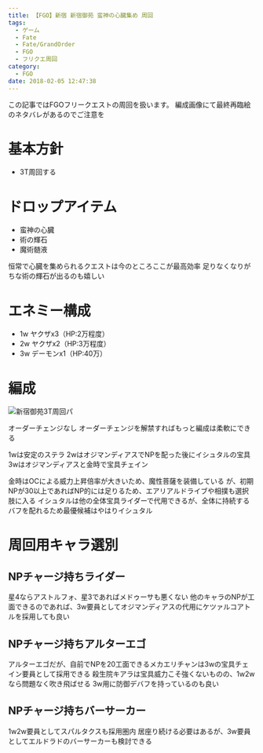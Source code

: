 ```yaml
---
title: 【FGO】新宿 新宿御苑 蛮神の心臓集め 周回
tags:
  - ゲーム
  - Fate
  - Fate/GrandOrder
  - FGO
  - フリクエ周回
category:
  - FGO
date: 2018-02-05 12:47:38
---
```



この記事ではFGOフリークエストの周回を扱います。
編成画像にて最終再臨絵のネタバレがあるのでご注意を

<!-- more -->

# 基本方針

* 3T周回する

# ドロップアイテム

* 蛮神の心臓
* 術の輝石
* 魔術髄液

恒常で心臓を集められるクエストは今のところここが最高効率
足りなくなりがちな術の輝石が出るのも嬉しい

# エネミー構成

* 1w ヤクザx3（HP:2万程度）
* 2w ヤクザx2（HP:3万程度）
* 3w デーモンx1（HP:40万）

# 編成

![新宿御苑3T周回パ](shinjuku-heart.png "新宿御苑3T周回パ")

オーダーチェンジなし
オーダーチェンジを解禁すればもっと編成は柔軟にできる

1wは安定のステラ
2wはオジマンディアスでNPを配った後にイシュタルの宝具
3wはオジマンディアスと金時で宝具チェイン

金時はOCによる威力上昇倍率が大きいため、魔性菩薩を装備している
が、初期NPが30以上であればNP的には足りるため、エアリアルドライブや相撲も選択肢に入る
イシュタルは他の全体宝具ライダーで代用できるが、全体に持続するバフを配れるため最優候補はやはりイシュタル

# 周回用キャラ選別

## NPチャージ持ちライダー

星4ならアストルフォ、星3であればメドゥーサも悪くない
他のキャラのNPが工面できるのであれば、3w要員としてオジマンディアスの代用にケツァルコアトルを採用しても良い

## NPチャージ持ちアルターエゴ

アルターエゴだが、自前でNPを20工面できるメカエリチャンは3wの宝具チェイン要員として採用できる
殺生院キアラは宝具威力こそ強くないものの、1w2wなら問題なく吹き飛ばせる
3w用に防御デバフを持っているのも良い

## NPチャージ持ちバーサーカー

1w2w要員としてスパルタクスも採用圏内
居座り続ける必要はあるが、3w要員としてエルドラドのバーサーカーも検討できる


